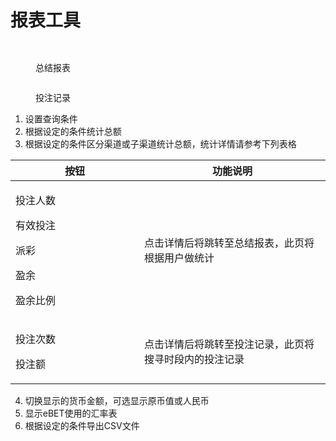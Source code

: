 # 报表工具

<div data-full-width="true">

<figure><img src="https://lh5.googleusercontent.com/u7FFqEEvQdGJ4_6IZsy5Lqgo1loHru2pIKPv8_3i0DMLsnCZRcvk9PLWBD9VukDvZp37UKRFKi8Nb5KXOk-Htgbv8FZZvqC0Ywybbx34qQlAfYQGLEyiHhOQRjH5nd57c_XxmsBzu5oHs0E0QsHAkkc" alt=""><figcaption></figcaption></figure>

</div>

<div data-full-width="true">

<figure><img src="https://lh5.googleusercontent.com/xtqe5D2UqTC4h4-HEAPsxiiR3aPTzXx4vTlUJQ1y54TuCZ6hUEedS2lvwSkLf_f8WUwsTtKmn21DFFmhNCg8nzfiQsjHr8SI29S72nUsxtDlvhebiMFEnRXOWNCn0wddoSrXChp5i5xJ8nXm3welGVA" alt=""><figcaption><p>总结报表</p></figcaption></figure>

</div>

<div data-full-width="true">

<figure><img src="https://lh5.googleusercontent.com/xtqe5D2UqTC4h4-HEAPsxiiR3aPTzXx4vTlUJQ1y54TuCZ6hUEedS2lvwSkLf_f8WUwsTtKmn21DFFmhNCg8nzfiQsjHr8SI29S72nUsxtDlvhebiMFEnRXOWNCn0wddoSrXChp5i5xJ8nXm3welGVA" alt=""><figcaption><p>投注记录</p></figcaption></figure>

</div>

1. 设置查询条件
2. 根据设定的条件统计总额
3. 根据设定的条件区分渠道或子渠道统计总额，统计详情请参考下列表格

<table><thead><tr><th width="190">按钮</th><th>功能说明</th></tr></thead><tbody><tr><td><p>投注人数</p><p>有效投注</p><p>派彩</p><p>盈余</p><p>盈余比例</p></td><td>点击详情后将跳转至总结报表，此页将根据用户做统计</td></tr><tr><td><p>投注次数</p><p>投注额</p></td><td>点击详情后将跳转至投注记录，此页将搜寻时段内的投注记录</td></tr></tbody></table>

4. 切换显示的货币金额，可选显示原币值或人民币
5. 显示eBET使用的汇率表
6. 根据设定的条件导出CSV文件
